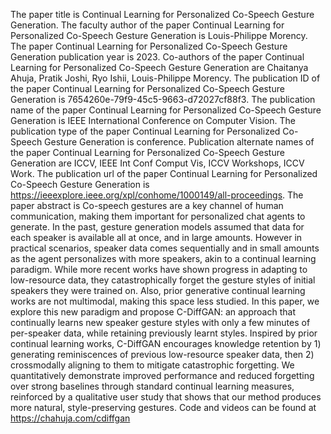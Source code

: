 The paper title is Continual Learning for Personalized Co-Speech Gesture Generation.
The faculty author of the paper Continual Learning for Personalized Co-Speech Gesture Generation is Louis-Philippe Morency.
The paper Continual Learning for Personalized Co-Speech Gesture Generation publication year is 2023.
Co-authors of the paper Continual Learning for Personalized Co-Speech Gesture Generation are Chaitanya Ahuja, Pratik Joshi, Ryo Ishii, Louis-Philippe Morency.
The publication ID of the paper Continual Learning for Personalized Co-Speech Gesture Generation is 7654260e-79f9-45c5-9663-d72027cf88f3.
The publication name of the paper Continual Learning for Personalized Co-Speech Gesture Generation is IEEE International Conference on Computer Vision.
The publication type of the paper Continual Learning for Personalized Co-Speech Gesture Generation is conference.
Publication alternate names of the paper Continual Learning for Personalized Co-Speech Gesture Generation are ICCV, IEEE Int Conf Comput Vis, ICCV Workshops, ICCV Work.
The publication url of the paper Continual Learning for Personalized Co-Speech Gesture Generation is https://ieeexplore.ieee.org/xpl/conhome/1000149/all-proceedings.
The paper abstract is Co-speech gestures are a key channel of human communication, making them important for personalized chat agents to generate. In the past, gesture generation models assumed that data for each speaker is available all at once, and in large amounts. However in practical scenarios, speaker data comes sequentially and in small amounts as the agent personalizes with more speakers, akin to a continual learning paradigm. While more recent works have shown progress in adapting to low-resource data, they catastrophically forget the gesture styles of initial speakers they were trained on. Also, prior generative continual learning works are not multimodal, making this space less studied. In this paper, we explore this new paradigm and propose C-DiffGAN: an approach that continually learns new speaker gesture styles with only a few minutes of per-speaker data, while retaining previously learnt styles. Inspired by prior continual learning works, C-DiffGAN encourages knowledge retention by 1) generating reminiscences of previous low-resource speaker data, then 2) crossmodally aligning to them to mitigate catastrophic forgetting. We quantitatively demonstrate improved performance and reduced forgetting over strong baselines through standard continual learning measures, reinforced by a qualitative user study that shows that our method produces more natural, style-preserving gestures. Code and videos can be found at https://chahuja.com/cdiffgan
